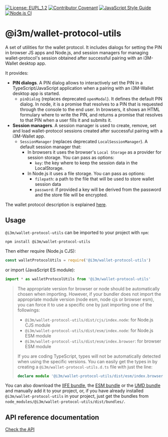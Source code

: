 [![License: EUPL_1.2](https://img.shields.io/badge/License-EUPL_1.2-yellow.svg)](LICENSE)
[![Contributor Covenant](https://img.shields.io/badge/Contributor%20Covenant-2.1-4baaaa.svg)](CODE_OF_CONDUCT.md)
[![JavaScript Style Guide](https://img.shields.io/badge/code_style-standard-brightgreen.svg)](https://standardjs.com)
[![Node.js CI](https://github.com/i3-Market-V2-Public-Repository/SP3-SCGBSSW-I3mWalletMonorepo/actions/workflows/automatic-release.yml/badge.svg)](https://github.com/i3-Market-V2-Public-Repository/SP3-SCGBSSW-I3mWalletMonorepo/actions/workflows/automatic-release.yml)

# @i3m/wallet-protocol-utils

A set of utilities for the wallet protocol. It includes dialogs for setting the PIN in browser JS apps and Node.js, and session managers for managing wallet-protocol's session obtained after successful pairing with an i3M-Wallet desktop app.

It provides:

- **PIN dialogs**. A PIN dialog allows to interactively set the PIN in a TypeScript/JavaScript application when a pairing with an i3M-Wallet desktop app is started.
  - `pinDialog` (replaces deprecated `openModal`). It defines the default PIN dialog. In node, it is a promise that resolves to a PIN that is requested through the console to the end user. In browsers, it shows an HTML formulary where to write the PIN, and returns a promise that resolves to that PIN when a user fills it and submits it.
- **Session managers**. A session manager is used to create, remove, set and load wallet-protocol sessions created after successful pairing with a i3M-Wallet app.
  - `SessionManager` (replaces deprecated `LocalSessionManager`). A default session manager that:
    - In browsers it uses the browser's `Local Storage` as a provider for session storage. You can pass as options:
      - `key`: the key where to keep the session data in the LocalStorage.
    - In Node.js it uses a file storage. You can pass as options:
      - `filepath`: a path to the file that will be used to store wallet session data
      - `password`: if provided a key will be derived from the password and the store file will be encrypted.

The wallet protocol description is explained [here](../wallet-protocol/README.md).

## Usage

`@i3m/wallet-protocol-utils` can be imported to your project with `npm`:

```console
npm install @i3m/wallet-protocol-utils
```

Then either require (Node.js CJS):

```javascript
const walletProtocolUtils = require('@i3m/wallet-protocol-utils')
```

or import (JavaScript ES module):

```javascript
import * as walletProtocolUtils from '@i3m/wallet-protocol-utils'
```

> The appropriate version for browser or node should be automatically chosen when importing. However, if your bundler does not import the appropriate module version (node esm, node cjs or browser esm), you can force it to use a specific one by just importing one of the followings:
>
> - `@i3m/wallet-protocol-utils/dist/cjs/index.node`: for Node.js CJS module
> - `@i3m/wallet-protocol-utils/dist/esm/index.node`: for Node.js ESM module
> - `@i3m/wallet-protocol-utils/dist/esm/index.browser`: for browser ESM module
>
> If you are coding TypeScript, types will not be automatically detected when using the specific versions. You can easily get the types in by creating a `@i3m/wallet-protocol-utils.d.ts` file with just the line:
>
> ```typescript
> declare module '@i3m/wallet-protocol-utils/dist/esm/index.browser' // use the specific file you were importing
> ```

You can also download the [IIFE bundle](https://raw.githubusercontent.com/i3-Market-V2-Public-Repository/SP3-SCGBSSW-I3mWalletMonorepo/public/packages/wallet-protocol-utils/dist/bundles/iife.js), the [ESM bundle](https://raw.githubusercontent.com/i3-Market-V2-Public-Repository/SP3-SCGBSSW-I3mWalletMonorepo/public/packages/wallet-protocol-utils/dist/bundles/esm.min.js) or the [UMD bundle](https://raw.githubusercontent.com/i3-Market-V2-Public-Repository/SP3-SCGBSSW-I3mWalletMonorepo/public/packages/wallet-protocol-utils/dist/bundles/umd.js) and manually add it to your project, or, if you have already installed `@i3m/wallet-protocol-utils` in your project, just get the bundles from `node_modules/@i3m/wallet-protocol-utils/dist/bundles/`.

## API reference documentation

[Check the API](docs/API.md)
